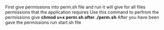 First give permissions into perm.sh file and run it will give for all files permissions that the application requires
Use this command to perfrom the permissions give 
**chmod u+x perm.sh after ./perm.sh**
After you have been gave the permissions run start.sh file